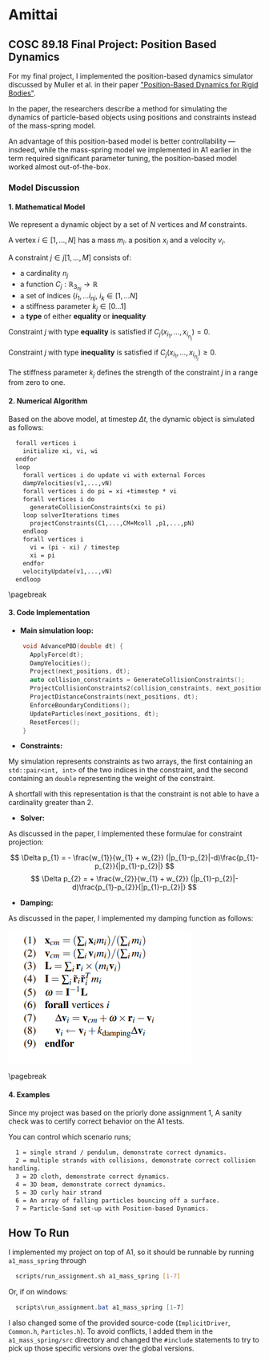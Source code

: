 # Amittai

## COSC 89.18 Final Project: Position Based Dynamics

For my final project, I implemented the position-based dynamics simulator discussed by Muller et al. in their paper ["Position-Based Dynamics for Rigid Bodies"](https://matthias-research.github.io/pages/publications/posBasedDyn.pdf).

In the paper, the researchers describe a method for simulating the dynamics of particle-based objects using positions and constraints instead of the mass-spring model.

An advantage of this position-based model is better controllability &mdash; insdeed, while the mass-spring model we implemented in A1 earlier in the term required significant parameter tuning, the position-based model worked almost out-of-the-box.

### Model Discussion

#### 1. Mathematical Model

We represent a dynamic object by a set of $N$ vertices and $M$
constraints.

A vertex $i \in [1,...,N]$ has a mass $m_{i}$. a position $x_{i}$ and a velocity $v_{i}$.

A constraint $j \in j [1,...,M]$ consists of:

- a cardinality $n_{j}$
- a function $C_{j} : \mathbb{R}_{3_{nj}} \to \mathbb{R}$
- a set of indices $\{i_{1},\dots i_{nj}$, $i_{k} \in [1,...N]$
- a stiffness parameter $k_{j} \in [0...1]$
- a **type** of either **equality** or **inequality**

Constraint $j$ with type **equality** is satisfied if
$C_{j}(x_{i_{1}},\dots,x_{i_{n_{j}}}) = 0$.

Constraint $j$ with type **inequality** is satisfied if
$C_{j}(x_{i_{1}},\dots,x_{i_{n_{j}}}) \ge 0$.

The stiffness parameter $k_{j}$ defines the strength of the constraint $j$ in a range from zero to one.

#### 2. Numerical Algorithm

Based on the above model, at timestep $\Delta t$, the dynamic object is simulated as follows:

```{math}
  forall vertices i
    initialize xi, vi, wi
  endfor
  loop
    forall vertices i do update vi with external Forces
    dampVelocities(v1,...,vN)
    forall vertices i do pi = xi +timestep * vi
    forall vertices i do 
      generateCollisionConstraints(xi to pi)
    loop solverIterations times
      projectConstraints(C1,...,CM+Mcoll ,p1,...,pN)
    endloop
    forall vertices i
      vi = (pi - xi) / timestep
      xi = pi
    endfor
    velocityUpdate(v1,...,vN)
  endloop
```

\pagebreak

#### 3. Code Implementation

- **Main simulation loop:**

```cpp
    void AdvancePBD(double dt) {
      ApplyForce(dt);
      DampVelocities();
      Project(next_positions, dt);
      auto collision_constraints = GenerateCollisionConstraints();
      ProjectCollisionConstraints2(collision_constraints, next_positions, dt);
      ProjectDistanceConstraints(next_positions, dt);
      EnforceBoundaryConditions();
      UpdateParticles(next_positions, dt);
      ResetForces();
    }
```

- **Constraints:**

My simulation represents constraints as two arrays, the first containing an `std::pair<int, int>` of the two indices in the constraint, and the second containing an `double` representing the weight of the constraint.

A shortfall with this representation is that the constraint is not able to have a cardinality greater than 2.

- **Solver:**
  
As discussed in the paper, I implemented these formulae for constraint projection:

$$
\Delta p_{1} = - \frac{w_{1}}{w_{1} + w_{2}} (|p_{1}-p_{2}|-d)\frac{p_{1}-p_{2}}{|p_{1}-p_{2}|}
$$
$$
\Delta p_{2} = + \frac{w_{2}}{w_{1} + w_{2}} (|p_{1}-p_{2}|-d)\frac{p_{1}-p_{2}}{|p_{1}-p_{2}|}
$$

- **Damping:**

As discussed in the paper, I implemented my damping function as follows:

![Damping Velocities Routine](./dampvelocities.png)

\pagebreak

#### 4. Examples

Since my project was based on the priorly done assignment 1, A sanity check was to certify correct behavior on the A1 tests.

You can control which scenario runs;

```text
  1 = single strand / pendulum, demonstrate correct dynamics.
  2 = multiple strands with collisions, demonstrate correct collision handling.
  3 = 2D cloth, demonstrate correct dynamics.
  4 = 3D beam, demonstrate correct dynamics.
  5 = 3D curly hair strand
  6 = An array of falling particles bouncing off a surface.
  7 = Particle-Sand set-up with Position-based Dynamics.
```

## How To Run

I implemented my project on top of A1, so it should be runnable by running `a1_mass_spring` through

```bash
  scripts/run_assignment.sh a1_mass_spring [1-7]
```

Or, if on windows:

```powershell
  scripts\run_assignment.bat a1_mass_spring [1-7]
```

I also changed some of the provided source-code (`ImplicitDriver`, `Common.h`, `Particles.h`). To avoid conflicts, I added them in the `a1_mass_spring/src` directory and changed the `#include` statements to try to pick up those specific versions over the global versions.
